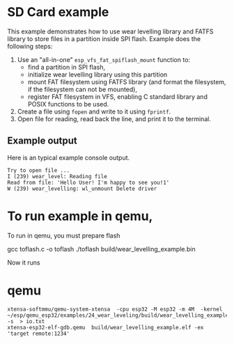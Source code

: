 # SD Card example

This example demonstrates how to use wear levelling library and FATFS library to store files in a partition inside SPI flash. Example does the following steps:

1. Use an "all-in-one" `esp_vfs_fat_spiflash_mount` function to:
    - find a partition in SPI flash,
    - initialize wear levelling library using this partition
    - mount FAT filesystem using FATFS library (and format the filesystem, if the filesystem can not be mounted),
    - register FAT filesystem in VFS, enabling C standard library and POSIX functions to be used.
2. Create a file using `fopen` and write to it using `fprintf`.
3. Open file for reading, read back the line, and print it to the terminal.

## Example output

Here is an typical example console output. 

```
Try to open file ...
I (239) wear_level: Reading file
Read from file: 'Hello User! I'm happy to see you!1'
W (239) wear_levelling: wl_unmount Delete driver
```
# To run example in qemu,

To run in qemu, you must prepare flash

gcc  toflash.c  -o toflash
./toflash build/wear_levelling_example.bin

Now it runs

# qemu

    xtensa-softmmu/qemu-system-xtensa  -cpu esp32 -M esp32 -m 4M  -kernel  ~/esp/qemu_esp32/examples/24_wear_leveling/build/wear_levelling_example.elf   -s  > io.txt
    xtensa-esp32-elf-gdb.qemu  build/wear_levelling_example.elf -ex 'target remote:1234'
    